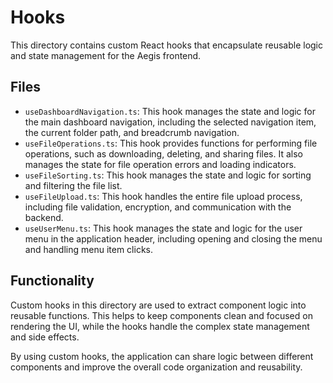 # Hooks

This directory contains custom React hooks that encapsulate reusable logic and state management for the Aegis frontend.

## Files

*   `useDashboardNavigation.ts`: This hook manages the state and logic for the main dashboard navigation, including the selected navigation item, the current folder path, and breadcrumb navigation.
*   `useFileOperations.ts`: This hook provides functions for performing file operations, such as downloading, deleting, and sharing files. It also manages the state for file operation errors and loading indicators.
*   `useFileSorting.ts`: This hook manages the state and logic for sorting and filtering the file list.
*   `useFileUpload.ts`: This hook handles the entire file upload process, including file validation, encryption, and communication with the backend.
*   `useUserMenu.ts`: This hook manages the state and logic for the user menu in the application header, including opening and closing the menu and handling menu item clicks.

## Functionality

Custom hooks in this directory are used to extract component logic into reusable functions. This helps to keep components clean and focused on rendering the UI, while the hooks handle the complex state management and side effects.

By using custom hooks, the application can share logic between different components and improve the overall code organization and reusability.
